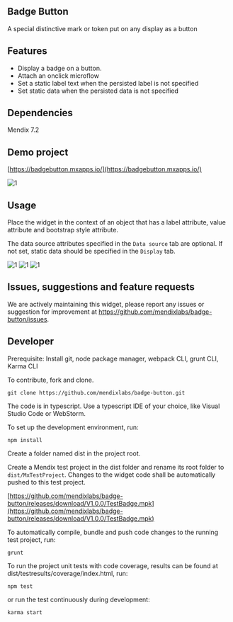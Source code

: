 ## Badge Button

A special distinctive mark or token put on any display as a button

## Features

 * Display a badge on a button.
 * Attach an onclick microflow 
 * Set a static label text when the persisted label is not specified
 * Set static data when the persisted data is not specified

## Dependencies

Mendix 7.2

## Demo project

[https://badgebutton.mxapps.io/](https://badgebutton.mxapps.io/)

![1](https://raw.githubusercontent.com/mendixlabs/badge-button/master/assets/demo.png)
## Usage
Place the widget in the context of an object that has a label attribute, value attribute and bootstrap style attribute.

The data source attributes specified in the `Data source` tab are optional. If not set, static data should be specified in the `Display` tab.

![1](https://raw.githubusercontent.com/mendixlabs/badge-button/master/assets/Static_attributes.png)
![1](https://raw.githubusercontent.com/mendixlabs/badge-button/master/assets/Data_source.png)
![1](https://raw.githubusercontent.com/mendixlabs/badge-button/master/assets/Behavior.png)

## Issues, suggestions and feature requests

We are actively maintaining this widget, please report any issues or suggestion for improvement at
https://github.com/mendixlabs/badge-button/issues.

## Developer
Prerequisite: Install git, node package manager, webpack CLI, grunt CLI, Karma CLI

To contribute, fork and clone.

    git clone https://github.com/mendixlabs/badge-button.git

The code is in typescript. Use a typescript IDE of your choice, like Visual Studio Code or WebStorm.

To set up the development environment, run:

    npm install

Create a folder named dist in the project root.

Create a Mendix test project in the dist folder and rename its root folder to `dist/MxTestProject`. Changes to the widget code shall be automatically pushed to this test project.

[https://github.com/mendixlabs/badge-button/releases/download/V1.0.0/TestBadge.mpk](https://github.com/mendixlabs/badge-button/releases/download/V1.0.0/TestBadge.mpk)

To automatically compile, bundle and push code changes to the running test project, run:

    grunt

To run the project unit tests with code coverage, results can be found at dist/testresults/coverage/index.html, run:

    npm test

or run the test continuously during development:

    karma start
